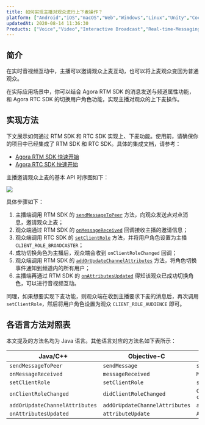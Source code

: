 ```yaml
---
title: 如何实现主播对观众进行上下麦操作？
platform: ["Android","iOS","macOS","Web","Windows","Linux","Unity","Cocos Creator","Electron","React Native","Flutter"]
updatedAt: 2020-08-14 11:36:30
Products: ["Voice","Video","Interactive Broadcast","Real-time-Messaging"]
---
```

## 简介
在实时音视频互动中，主播可以邀请观众上麦互动，也可以将上麦观众变回为普通观众。

在实际应用场景中，你可以结合 Agora RTM SDK 的消息发送与频道属性功能，和 Agora RTC SDK 的切换用户角色功能，实现主播对观众的上下麦操作。

## 实现方法
下文展示如何通过 RTM SDK 和 RTC SDK 实现上、下麦功能。使用前，请确保你的项目中已经集成了 RTM SDK 和 RTC SDK。具体的集成文档，请参考：

- [Agora RTM SDK 快速开始](https://docs.agora.io/cn/Real-time-Messaging/messaging_android?platform=Android)
- [Agora RTC SDK 快速开始](https://docs.agora.io/cn/Interactive%20Broadcast/start_live_android?platform=Android)

主播邀请观众上麦的基本 API 时序图如下：

![](https://web-cdn.agora.io/docs-files/1585018260468)

具体步骤如下：

1. 主播端调用 RTM SDK 的 [`sendMessageToPeer`](https://docs.agora.io/cn/Real-time-Messaging/API%20Reference/RTM_java/classio_1_1agora_1_1rtm_1_1_rtm_client.html#a729079805644b3307297fb2e902ab4c9) 方法，向观众发送点对点消息，邀请观众上麦；
2. 观众端通过 RTM SDK 的 [`onMessageReceived`](https://docs.agora.io/cn/Real-time-Messaging/API%20Reference/RTM_java/interfaceio_1_1agora_1_1rtm_1_1_rtm_client_listener.html#af760814981718fb31d88acb8251d19b6) 回调接收主播的邀请信息；
3. 观众端调用 RTC SDK 的 [`setClientRole`](https://docs.agora.io/cn/Interactive%20Broadcast/API%20Reference/java/classio_1_1agora_1_1rtc_1_1_rtc_engine.html#aa2affa28a23d44d18b6889fba03f47ec) 方法，并将用户角色设置为主播 `CLIENT_ROLE_BROADCASTER`；
4. 成功切换角色为主播后，观众端会收到 `onClientRoleChanged` 回调；
5. 观众端调用 RTM SDK 的 [`addOrUpdateChannelAttributes`](https://docs.agora.io/cn/Real-time-Messaging/API%20Reference/RTM_java/classio_1_1agora_1_1rtm_1_1_rtm_client.html#a997a31e6bfe1edc9b6ef58a931ef3f23) 方法，将角色切换事件通知到频道内的所有用户；
6. 主播端再通过 RTM SDK 的 [`onAttributesUpdated`](https://docs.agora.io/cn/Real-time-Messaging/API%20Reference/RTM_java/interfaceio_1_1agora_1_1rtm_1_1_rtm_channel_listener.html#a2904a1f1f78c497b9176fffb853be96f) 得知该观众已成功切换角色，可以进行音视频互动。

同理，如果想要实现下麦功能，则观众端在收到主播要求下麦的消息后，再次调用 `setClientRole`，然后将用户角色设置为观众 `CLIENT_ROLE_AUDIENCE` 即可。

## 各语言方法对照表

本文提及的方法名均为 Java 语言。其他语言对应的方法名如下表所示：

| Java/C++ | Objective-C | JavaScript |
| ---------------- | ---------------- | ---------------- |
| `sendMessageToPeer`      | `sendMessage`     | `sendMessage`      |
| `onMessageReceived` | `messageReceived` | `MessageFromPeer` |
| `setClientRole` | `setClientRole` | `setClientRole` |
| `onClientRoleChanged` | `didClientRoleChanged` | `Client.on("client-role-changed")` |
| `addOrUpdateChannelAttributes` | `addOrUpdateChannelAttributes` | `addOrUpdateChannelAttributes` |
| `onAttributesUpdated` | `attributeUpdate` | `AttributesUpdated` |

